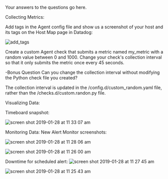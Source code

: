 Your answers to the questions go here.


Collecting Metrics:

Add tags in the Agent config file and show us a screenshot of your host and its tags on the Host Map page in Datadog:

![add_tags](https://user-images.githubusercontent.com/38845846/51808195-8fabce80-2245-11e9-8d31-d6f26b07f1f3.png)

Create a custom Agent check that submits a metric named my_metric with a random value between 0 and 1000.
Change your check's collection interval so that it only submits the metric once every 45 seconds.



-Bonus Question Can you change the collection interval without modifying the Python check file you created?

The collection interval is updated in the /config.d/custom_random.yaml file, rather than the /checks.d/custom.randon.py file.



Visualizing Data:

Timeboard snapshot:

![screen shot 2019-01-28 at 11 33 07 am](https://user-images.githubusercontent.com/38845846/51861256-9e9b8b00-22f0-11e9-91ae-c1c4dd945699.png)




Monitoring Data:
New Alert Monitor screenshots:

![screen shot 2019-01-28 at 11 28 06 am](https://user-images.githubusercontent.com/38845846/51861025-056c7480-22f0-11e9-8228-fdf22e57455b.png)

![screen shot 2019-01-28 at 11 26 00 am](https://user-images.githubusercontent.com/38845846/51861054-1b7a3500-22f0-11e9-987d-327dc9c37108.png)


Downtime for scheduled alert:
![screen shot 2019-01-28 at 11 27 45 am](https://user-images.githubusercontent.com/38845846/51861015-feddfd00-22ef-11e9-809b-53d78e7150f0.png)

![screen shot 2019-01-28 at 11 25 43 am](https://user-images.githubusercontent.com/38845846/51861037-0ef5dc80-22f0-11e9-9ad3-77efb7b0a65c.png)

